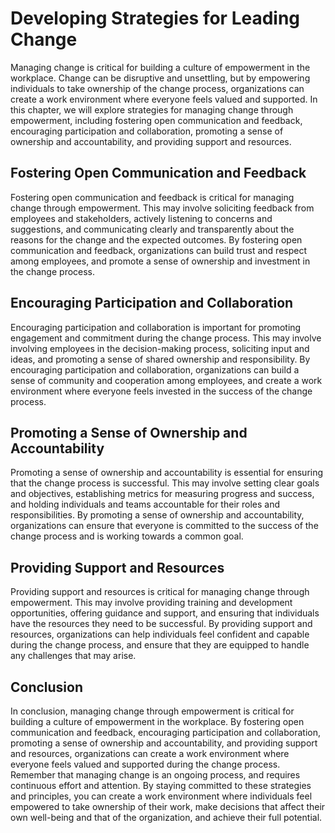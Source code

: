 Developing Strategies for Leading Change
========================================================================================

Managing change is critical for building a culture of empowerment in the workplace. Change can be disruptive and unsettling, but by empowering individuals to take ownership of the change process, organizations can create a work environment where everyone feels valued and supported. In this chapter, we will explore strategies for managing change through empowerment, including fostering open communication and feedback, encouraging participation and collaboration, promoting a sense of ownership and accountability, and providing support and resources.

Fostering Open Communication and Feedback
-----------------------------------------

Fostering open communication and feedback is critical for managing change through empowerment. This may involve soliciting feedback from employees and stakeholders, actively listening to concerns and suggestions, and communicating clearly and transparently about the reasons for the change and the expected outcomes. By fostering open communication and feedback, organizations can build trust and respect among employees, and promote a sense of ownership and investment in the change process.

Encouraging Participation and Collaboration
-------------------------------------------

Encouraging participation and collaboration is important for promoting engagement and commitment during the change process. This may involve involving employees in the decision-making process, soliciting input and ideas, and promoting a sense of shared ownership and responsibility. By encouraging participation and collaboration, organizations can build a sense of community and cooperation among employees, and create a work environment where everyone feels invested in the success of the change process.

Promoting a Sense of Ownership and Accountability
-------------------------------------------------

Promoting a sense of ownership and accountability is essential for ensuring that the change process is successful. This may involve setting clear goals and objectives, establishing metrics for measuring progress and success, and holding individuals and teams accountable for their roles and responsibilities. By promoting a sense of ownership and accountability, organizations can ensure that everyone is committed to the success of the change process and is working towards a common goal.

Providing Support and Resources
-------------------------------

Providing support and resources is critical for managing change through empowerment. This may involve providing training and development opportunities, offering guidance and support, and ensuring that individuals have the resources they need to be successful. By providing support and resources, organizations can help individuals feel confident and capable during the change process, and ensure that they are equipped to handle any challenges that may arise.

Conclusion
----------

In conclusion, managing change through empowerment is critical for building a culture of empowerment in the workplace. By fostering open communication and feedback, encouraging participation and collaboration, promoting a sense of ownership and accountability, and providing support and resources, organizations can create a work environment where everyone feels valued and supported during the change process. Remember that managing change is an ongoing process, and requires continuous effort and attention. By staying committed to these strategies and principles, you can create a work environment where individuals feel empowered to take ownership of their work, make decisions that affect their own well-being and that of the organization, and achieve their full potential.
